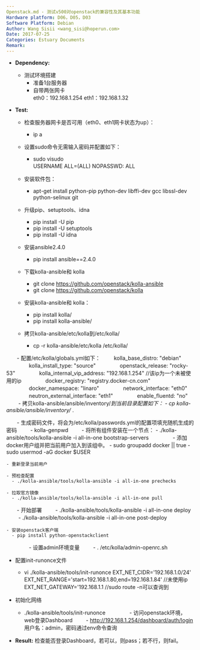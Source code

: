 ```yaml
---
Openstack.md - 测试v500对openstack的兼容性及其基本功能
Hardware platform: D06，D05，D03
Software Platform: Debian
Author: Wang Sisii <wang_sisi@hoperun.com>  
Date: 2017-07-25 
Categories: Estuary Documents  
Remark:
---
```


- **Dependency:**
    - 测试环境搭建
       	- 准备1台服务器
       	- 自带两张网卡  
           eth0：192.168.1.254
           eth1：192.168.1.32
         
- **Test:**
    - 检查服务器网卡是否可用（eth0、eth1网卡状态为up）：
         - ip a

    - 设置sudo命令无需输入密码并配置如下：
       	- sudo visudo  
           USERNAME ALL=(ALL) NOPASSWD: ALL
　　
    - 安装软件包：
         - apt-get install python-pip python-dev libffi-dev gcc libssl-dev python-selinux git
    
    - 升级pip、setuptools、idna
        - pip install -U pip
        - pip install -U setuptools
        - pip install -U idna
    
    - 安装ansible2.4.0
        - pip install ansible==2.4.0

    - 下载kolla-ansible和 kolla
         - git clone https://github.com/openstack/kolla-ansible
         - git clone https://github.com/openstack/kolla

    - 安装kolla-ansible和 kolla：
        - pip install kolla/
        - pip install kolla-ansible/

    - 拷贝kolla-ansible/etc/kolla到/etc/kolla/   
        - cp -r kolla-ansible/etc/kolla /etc/kolla/
        
　　- 配置/etc/kolla/globals.yml如下：
　　     kolla_base_distro: "debian"
　　　　   kolla_install_type: "source"
　　　　   openstack_release: "rocky-53"
　　　　   kolla_internal_vip_address: "192.168.1.254"       //该ip为一个未被使用的ip
　　　　   docker_registry: "registry.docker-cn.com"
　　　　   docker_namespace: "linaro"
　　　　   network_interface: "eth0"
　　　　   neutron_external_interface: "eth1"
　　　　   enable_fluentd: "no"
　　
    - 拷贝kolla-ansible/ansible/inventory/*到当前目录配置如下：
        - cp kolla-ansible/ansible/inventory/* .

　　- 生成密码文件，将会为/etc/kolla/passwords.yml的配置项填充随机生成的密码
　　   - kolla-genpwd
　　
    - 将所有组件安装在一个节点：
      - ./kolla-ansible/tools/kolla-ansible -i all-in-one bootstrap-servers
　　
　　- 添加docker用户组并把当前用户加入到该组中。
      - sudo groupadd docker || true
      - sudo usermod -aG docker $USER

    - 重新登录当前用户   
   
    - 预检查配置
      - ./kolla-ansible/tools/kolla-ansible -i all-in-one prechecks

    - 拉取官方镜像
      - ./kolla-ansible/tools/kolla-ansible -i all-in-one pull
   
　　- 开始部署
　　  - ./kolla-ansible/tools/kolla-ansible -i all-in-one deploy
　　  - ./kolla-ansible/tools/kolla-ansible -i all-in-one post-deploy

    - 安装openstack客户端
      - pip install python-openstackclient  
　　
　　- 设置admin环境变量
　　   - . /etc/kolla/admin-openrc.sh
    
   - 配置init-runonce文件
      - vi ./kolla-ansible/tools/init-runonce
       EXT_NET_CIDR='192.168.1.0/24'
       EXT_NET_RANGE='start=192.168.1.80,end=192.168.1.84'    //未使用ip
       EXT_NET_GATEWAY='192.168.1.1                       //sudo route -n可以查询到
　　
   - 初始化网络
      - ./kolla-ansible/tools/init-runonce
　　
　　- 访问openstack环境，web登录Dashboard
　　   - http://192.168.1.254/dashboard/auth/login
　　   用户名：admin，密码通过env命令查询
        
- **Result:**
     检查能否登录Dashboard，若可以，则pass；若不行，则fail。
          
　　

    